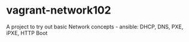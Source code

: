 # vagrant-network102
A project to try out basic Network concepts - ansible: DHCP, DNS, PXE, iPXE, HTTP Boot
